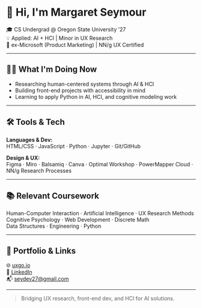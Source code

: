 # 👋 Hi, I'm Margaret Seymour

🎓 CS Undergrad @ Oregon State University ’27  
💡 Applied: AI + HCI | Minor in UX Research  
💼 ex-Microsoft (Product Marketing) | NN/g UX Certified

---

## 👩‍💻 What I'm Doing Now

- Researching human-centered systems through AI & HCI  
- Building front-end projects with accessibility in mind  
- Learning to apply Python in AI, HCI, and cognitive modeling work

---

## 🛠️ Tools & Tech

**Languages & Dev:**  
HTML/CSS · JavaScript · Python · Jupyter · Git/GitHub  

**Design & UX:**  
Figma · Miro · Balsamiq · Canva · Optimal Workshop · PowerMapper Cloud · NN/g Research Processes

---

## 📚 Relevant Coursework

Human-Computer Interaction · Artificial Intelligence · UX Research Methods  
Cognitive Psychology · Web Development · Discrete Math  
Data Structures · Engineering · Python

---

## 🔗 Portfolio & Links

🌐 [uxgo.io](https://uxgo.io)  
💼 [LinkedIn](https://www.linkedin.com/in/margaret-seymour)  
📬 seydev27@gmail.com

---

> Bridging UX research, front-end dev, and HCI for AI solutions.
